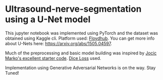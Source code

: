 # Ultrasound-nerve-segmentation using a U-Net model

This jupyter notebook was implemented using PyTorch and the dataset was obtained using Kaggle cli. Platform used: <a href="https://www.floydhub.com/">Floydhub</a>. You can get more info about U-Nets here: https://arxiv.org/abs/1505.04597.

Much of the preprocessing and basic model building was inspired by <a href= "https://github.com/jocicmarko/ultrasound-nerve-segmentation">Jocic Marko's excellent starter code</a>. <a href="https://www.kaggle.com/c/ultrasound-nerve-segmentation#evaluation">Dice Loss</a> used.

Implementation using Generative Adversarial Networks is on the way. Stay Tuned!
